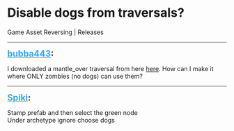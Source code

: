 # Disable dogs from traversals?
Game Asset Reversing | Releases

---
<strong style="font-size: 1.4em;"><span style="text-decoration: underline;text-decoration-color: #34a7f9;"><span style="color:#34a7f9;">bubba443</span></span>:</strong>

<p>I downloaded a mantle_over traversal from here <a href="https://www.youtube.com/results?search_query=traversals+bo3">here</a>. How can I make it where ONLY zombies (no dogs) can use them?</p>

---
<strong style="font-size: 1.4em;"><span style="text-decoration: underline;text-decoration-color: #34a7f9;"><span style="color:#34a7f9;">Spiki</span></span>:</strong>

<p>Stamp prefab and then select the green node<br />Under archetype ignore choose dogs</p>
